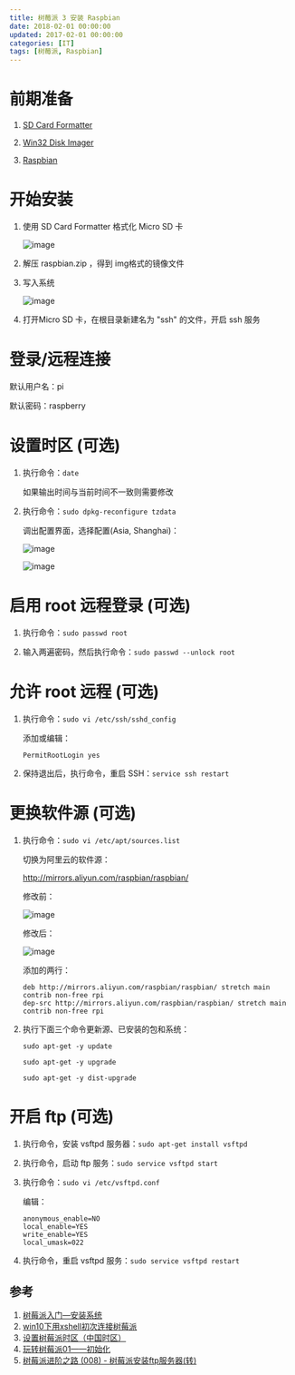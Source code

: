 ```yaml
---
title: 树莓派 3 安装 Raspbian
date: 2018-02-01 00:00:00
updated: 2017-02-01 00:00:00
categories: [IT]
tags: [树莓派, Raspbian]
---
```



# 前期准备

1. [SD Card Formatter](https://www.sdcard.org/downloads/formatter_4/eula_windows/index.html)

1. [Win32 Disk Imager](https://sourceforge.net/projects/win32diskimager)

1. [Raspbian](https://www.raspberrypi.org/downloads/raspbian)


# 开始安装

1. 使用 SD Card Formatter 格式化 Micro SD 卡

    ![image](http://victorblog.nos-eastchina1.126.net/2001/SD_Card_Formatter.png)

1. 解压 raspbian.zip ，得到 img格式的镜像文件

1. 写入系统

    ![image](http://victorblog.nos-eastchina1.126.net/2001/Win32_Disk_Imager.png)

1. 打开Micro SD 卡，在根目录新建名为 "ssh" 的文件，开启 ssh 服务


# 登录/远程连接

默认用户名：pi

默认密码：raspberry 


# 设置时区 (可选)

1. 执行命令：`date`

    如果输出时间与当前时间不一致则需要修改

1. 执行命令：`sudo dpkg-reconfigure tzdata`

    调出配置界面，选择配置(Asia, Shanghai)：

    ![image](http://victorblog.nos-eastchina1.126.net/2001/Configuring_tzdata_Geographical_area.png)

    ![image](http://victorblog.nos-eastchina1.126.net/2001/Configuring_tzdata_Time_zone.png)


# 启用 root 远程登录 (可选)

1. 执行命令：`sudo passwd root`

1. 输入两遍密码，然后执行命令：`sudo passwd --unlock root`


# 允许 root 远程 (可选)

1. 执行命令：`sudo vi /etc/ssh/sshd_config`

    添加或编辑：

    ```
    PermitRootLogin yes
    ```

1. 保持退出后，执行命令，重启 SSH：`service ssh restart`


# 更换软件源 (可选)

1. 执行命令：`sudo vi /etc/apt/sources.list`

    切换为阿里云的软件源：

    http://mirrors.aliyun.com/raspbian/raspbian/

    修改前：

    ![image](http://victorblog.nos-eastchina1.126.net/2001/apt_sources_list_before.png)

    修改后：

    ![image](http://victorblog.nos-eastchina1.126.net/2001/apt_sources_list_after.png)

   添加的两行：

    ```
    deb http://mirrors.aliyun.com/raspbian/raspbian/ stretch main contrib non-free rpi
    dep-src http://mirrors.aliyun.com/raspbian/raspbian/ stretch main contrib non-free rpi
   ```

1. 执行下面三个命令更新源、已安装的包和系统：

    `sudo apt-get -y update`

    `sudo apt-get -y upgrade`

   `sudo apt-get -y dist-upgrade`

# 开启 ftp (可选)

1. 执行命令，安装 vsftpd 服务器：`sudo apt-get install vsftpd`
1. 执行命令，启动 ftp 服务：`sudo service vsftpd start`
1. 执行命令：`sudo vi /etc/vsftpd.conf`

    编辑：
    ```
    anonymous_enable=NO
    local_enable=YES
    write_enable=YES
    local_umask=022
    ```
1. 执行命令，重启 vsftpd 服务：`sudo service vsftpd restart`

参考
----

1. [树莓派入门—安装系统](https://jingyan.baidu.com/article/ca00d56c384ca0e99febcf43.html/)
1. [win10下用xshell初次连接树莓派](http://blog.csdn.net/u012837829/article/details/53946224)
1. [ 设置树莓派时区（中国时区）](http://blog.csdn.net/faryang/article/details/50779346)
1. [玩转树莓派01——初始化](https://www.jianshu.com/p/2f80d4003c1d)
1. [树莓派进阶之路 (008) - 树莓派安装ftp服务器(转)](https://www.cnblogs.com/jikexianfeng/p/5862130.html)
